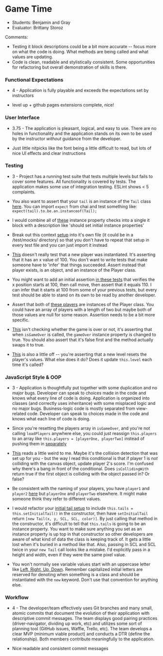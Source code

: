# Game Time
* Students: Benjamin and Gray
* Evaluator: Brittany Storoz

Comments:
* Testing it block descriptions could be a bit more accurate -- focus more on what the code is doing. What methods are being called and what values are updating.
* Code is clean, readable and stylistically consistent. Some opportunities for refactoring but overall demonstration of skills is there.

### Functional Expectations

* 4 - Application is fully playable and exceeds the expectations set by instructors

* level up + github pages extensions complete, nice!

### User Interface

* 3.75 - The application is pleasant, logical, and easy to use. There are no holes in functionality and the application stands on its own to be used by the instructor _without_ guidance from the developer.

* Just little nitpicks like the font being a little difficult to read, but lots of nice UI effects and clear instructions

### Testing

* 3 - Project has a running test suite that tests multiple levels but fails to cover some features. All functionality is covered by tests. The application makes some use of integration testing. ESLint shows < 5 complaints.

* You also want to assert that your `tail` is an instance of the `Tail` class [here](https://github.com/GraySmith00/gs-bp-game-time/blob/master/test/Tail-test.js#L6-L8). You can import `expect` from chai and test something like: `expect(tail).to.be.an.instanceof(Tail);`

* I would combine all of [these](https://github.com/GraySmith00/gs-bp-game-time/blob/master/test/Tail-test.js#L11-L35) instance property checks into a single it block with a description like 'should set initial instance properties'

* Break out this context [setup](https://github.com/GraySmith00/gs-bp-game-time/blob/master/test/Player-test.js#L7-L19) into it's own file (it could be in a /test/mocks/ directory) so that you don't have to repeat that setup in every test file and you can just import it instead

* [This](https://github.com/GraySmith00/gs-bp-game-time/blob/master/test/Player-test.js#L25-L27) doesn't really test that a new player was instantiated. It's asserting that it has an x value of 100. You don't want to write tests that make someone have to 'infer' that things succeeded. Assert instead that player exists, is an object, and an instance of the Player class.

* You might want to add an initial assertion [in these tests](https://github.com/GraySmith00/gs-bp-game-time/blob/master/test/Player-test.js#L55-L57) that verifies the x position starts at 100, then call move, then assert that it equals 110. I can infer that it starts at 100 from some of your previous tests, but every test should be able to stand on its own to be read by another developer.

* Assert that both of [these players](https://github.com/GraySmith00/gs-bp-game-time/blob/master/test/Game-test.js#L41) are instances of the Player class. You could have an array of players with a length of two but maybe both of those values are null for some reason. Assertion needs to be a bit more specific. 

* [This](https://github.com/GraySmith00/gs-bp-game-time/blob/master/test/Game-test.js#L44) isn't checking whether the game is over or not, it's asserting that when `isGameOver` is called, the `gameOver` instance property is changed to true. You should also assert that it's false first and the method actually swaps it to true.

* [This](https://github.com/GraySmith00/gs-bp-game-time/blob/master/test/Game-test.js#L58) is also a little off -- you're asserting that a new level resets the player's values. What else does it do? Does it update `this.level` each time it's called?

### JavaScript Style & OOP

* 3 - Application is thoughtfully put together with some duplication and no major bugs. Developer can speak to choices made in the code and knows what every line of code is doing. Application is organized into classes (and correctly uses inheritance) with some misplaced logic and no major bugs. Business-logic code is mostly separated from view-related code. Developer can speak to choices made in the code and knows what each line of code is doing.

* Since you're resetting the players array in `isGameOver`, and you're not calling `loadPlayers` anywhere else, you could just reassign `this.players` to an array like `this.players = [playerOne, playerTwo]` instead of pushing them in [separately](https://github.com/GraySmith00/gs-bp-game-time/blob/master/lib/Game.js#L22-L23)

* [This](https://github.com/GraySmith00/gs-bp-game-time/blob/master/lib/Game.js#L103) reads a little weird to me. Maybe it's the collision detection that was set up for you - but the way I read this conditional is that if player 1 is *not* colliding with the canvas object, update player 2's score. I'm confused why there's a bang in front of the conditional. Does `isCollidingWith` return true if the first object is colliding with the object passed in? Or false?

* Be consistent with the naming of your players, you have `player1` and `player2` [here](https://github.com/GraySmith00/gs-bp-game-time/blob/master/lib/Game.js#L95) but `playerOne` and `playerTwo` elsewhere. It might make someone think they refer to different values.

* I would refactor your [initial tail setup](https://github.com/GraySmith00/gs-bp-game-time/blob/master/lib/Tail.js#L11-L18) to include `this.tails = this.setInitialTail()` in the constructor, then have `setInitialTail` return `[new Tail(x, y, SCL, SCL, color)]`. By just calling that method in the constructor, it's difficult to tell that `this.tails` is going to be an instance property. You want to make sure anything you set as an instance property is up top in that constructor so other developers are aware of what kind of data the class is keeping track of. It gets a little lost when it's buried in a method like that. Also, passing in SCL and SCL twice in your `new Tail` call looks like a mistake. I'd explicitly pass in a height and width, even if they were the same pixel value. 

* You won't normally see variable values start with an uppercase letter like [Left, Right, Up, Down](https://github.com/GraySmith00/gs-bp-game-time/blob/master/lib/Tail.js#L33-L42). Remember capitalized initial letters are reserved for denoting when something is a class and should be instantiated with the `new` keyword. Don't use that convention for anything else.

### Workflow

* 4 - The developer/team effectively uses Git branches and many small, atomic commits that document the evolution of their application with descriptive commit messages. The team displays good pairing practices (driver-navigator, dividing up work, etc) and utilizes some sort of planning tool (GitHub issues, Waffle, Trello, etc). The team develops a clear MVP (minimum viable product) and conducts a DTR (define the relationship). Both members contribute meaningfully to the application.

* Nice readable and consistent commit messages



<!-- * **Public directory**

* **Find in array for declare winner**

* **NewLevel** -->